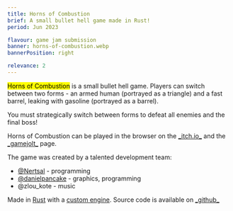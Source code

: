 ```yaml
---
title: Horns of Combustion
brief: A small bullet hell game made in Rust!
period: Jun 2023

flavour: game jam submission
banner: horns-of-combustion.webp
bannerPosition: right

relevance: 2
---
```


<mark class="highlight">Horns of Combustion</mark> is a small bullet hell game. Players can switch between two forms - an armed human (portrayed as a triangle) and a fast barrel, leaking with gasoline (portrayed as a barrel).

You must strategically switch between forms to defeat all enemies and the final boss!

Horns of Combustion can be played in the browser on the [\_itch.io\_](https://nertsal.itch.io/horns-of-combustion) and the [\_gamejolt\_](https://gamejolt.com/games/horns_of_combustion/818036) page.

The game was created by a talented development team:

- [@Nertsal](https://github.com/Nertsal) - programming
- [@danielpancake](https://github.com/danielpancake) - graphics, programming
- @zlou_kote - music

Made in [Rust](https://www.rust-lang.org/) with a [custom engine](https://github.com/geng-engine/geng). Source code is available on [\_github\_](https://github.com/Nertsal/anlaut-4)

